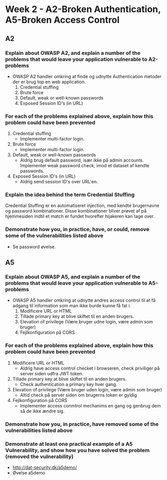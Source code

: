 # Week 2 - A2-Broken Authentication, A5-Broken Access Control

## A2
### Explain about OWASP A2, and explain a number of the problems that would leave your application vulnerable to A2-problems
- OWASP A2 handler omkring at finde og udnytte Authentication metoder der er brug top en web application.
    1. Credential stuffing
    2. Brute force
    3. Default, weak or well-known passwords
    4. Exposed Session ID's (in URL)

### For each of the problems explained above, explain how this problem could have been prevented
1. Credential stuffing
    - Implementer multi-factor login.
2. Brute force
    - Implementer multi-factor login.
3. Default, weak or well-known passwords
    - Aldrig brug default password, især ikke på admin accounts. Implementer weak password check, imod et dataset af kendte passwords.
4. Exposed Session ID's (in URL)
    - Aldrig send session ID's over URL'en.

### Explain the idea behind the term Credential Stuffing
Credential Stuffing er en automatiseret injection, med kendte brugernavne og password kombinationer. Disse kombinationer bliver prøvet af på hjemmesiden indtil et match er fundet hvorefter hijakeren kan tage over.

### Demonstrate how you, in practice, have, or could, remove some of the vulnerabilities listed above
- Se password øvelse.

## A5
### Explain about OWASP A5, and explain a number of the problems that would leave your application vulnerable to A5-problems
- OWASP A5 handler omkring at udnytte andres access control til at få adgang til information som man ikke burde kunne få fat i.
    1. Modificere URL or HTML
    2. Tillade primary key at blive skiftet til en anden brugers.
    3. Elevation of privilege (Være bruger udne login, være admin som bruger)
    4. Fejlkonfiguration på CORS

### For each of the problems explained above, explain how this problem could have been prevented
1. Modificere URL or HTML
    - Aldrig have access control checket i browseren, check priviliger på server siden udfra JWT token.
2. Tillade primary key at blive skiftet til en anden brugers.
    - Check authentication a primary key hver gang.
3. Elevation of privilege (Være bruger uden login, være admin som bruger)
    - Altid check på server siden om brugerns token er gyldig
4. Fejlkonfiguration på CORS
    - Implementer access conmtrol mechanims en gang og genbrug dem så de ikke ændre sig.

### Demonstrate how you, in practice, have removed some of the vulnerabilities listed above
### Demonstrate at least one practical example of a A5 Vulnerability, and show how you have solved the problem (removed the vulnerability)
- http://dat-security.dk/a5demo/
- Øvelse a5demo
